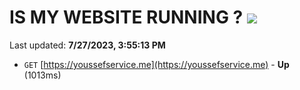 # IS MY WEBSITE RUNNING ? [![](https://img.shields.io/static/v1?label=Sponsor&message=%E2%9D%A4&logo=GitHub&color=%23fe8e86)](https://github.com/sponsors/<username>)

Last updated: **7/27/2023, 3:55:13 PM**

- `GET` [https://youssefservice.me](https://youssefservice.me) - **Up** (1013ms)
